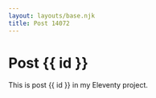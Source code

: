 ```yaml
---
layout: layouts/base.njk
title: Post 14072
---
```


# Post {{ id }}

This is post {{ id }} in my Eleventy project.
